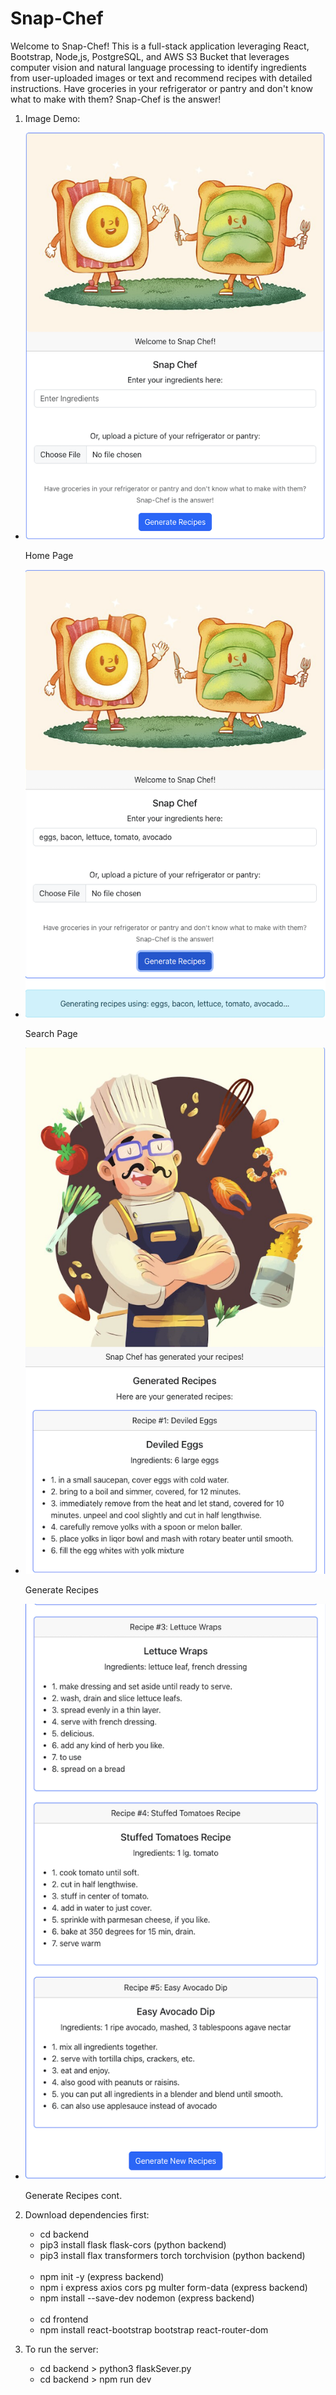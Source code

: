 # Snap-Chef

Welcome to Snap-Chef! This is a full-stack application leveraging React, Bootstrap, Node,js, PostgreSQL, and AWS S3 Bucket that leverages computer vision and natural language processing to identify ingredients from user-uploaded images or text and recommend recipes with detailed instructions. Have groceries in your refrigerator or pantry and don't know what to make with them? Snap-Chef is the answer!

1. Image Demo:
<ul>
  <li>
    <img src="images/home.png" alt="Home Page" />
    <p>Home Page</p>
  </li>
  <li>
    <img src="images/search.png" alt="Search Page" />
    <p>Search Page</p>
  </li>
  <li>
    <img src="images/recipe_1.png" alt="Profile Page" />
    <p>Generate Recipes</p>
  </li>
  <li>
    <img src="images/recipe_2.png" alt="Profile Page" />
    <p>Generate Recipes cont.</p>
  </li>
</ul>

2. Download dependencies first:<br>

   - cd backend<br>
   - pip3 install flask flask-cors (python backend)<br>
   - pip3 install flax transformers torch torchvision (python backend)<br>

   <br>

   - npm init -y (express backend)<br>
   - npm i express axios cors pg multer form-data (express backend)<br>
   - npm install --save-dev nodemon (express backend)<br>

   <br>

   - cd frontend<br>
   - npm install react-bootstrap bootstrap react-router-dom<br>

3. To run the server:<br>
   - cd backend > python3 flaskSever.py<br>
   - cd backend > npm run dev<br>
